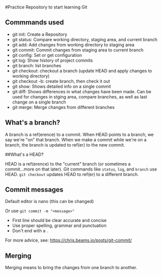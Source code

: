 #Practice Repository to start learning Git


## Commmands used

- git init: Create a Repository
- git status: Compare working directory, staging area, and current branch
- git add: Add changes from working directory to staging area
- git commit: Commit changes from staging area to current branch
- git config: Set or get configuration
- git log: Show history of project commits
- git branch: list branches
- git checkout: checkout a branch (update HEAD and apply changes to working directory)
- git checkout -b: create branch, then check it out
- git show: Shows detailed info on a single commit
- git diff: Shows differences in what changes have been made. Can be used for changes in stging area, compare branches, as well as last change on a single branch
- git merge: Merge changes from different branches


## What's a branch?

A branch is a ref(erence) to a commit. When HEAD points to a branch, we say we're "on" that branch. When we make a commit while we're on a branch, the branch is updated to ref(er) to the new commit.

##What's a HEAD?

HEAD is a ref(erence) to the "current" branch (or sometimes a commit...more on that later). Git commands like `status`, `log`, and `branch` use HEAD. `git checkout` updates HEAD to ref(er) to a different branch.

## Commit messages


Default editor is nano (this can be changed)

Or use `git commit -m "<message>"`

- First line should be clear accurate and concise
- Use proper spelling, grammar and punctuation
- Don't end with a `.`

For more advice, see: https://chris.beams.io/posts/git-commit/

## Merging

Merging means to bring the changes from one branch to another.

